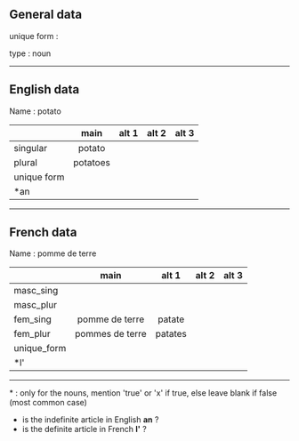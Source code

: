 ## General data

unique form :

type : noun

---

## English data

Name : potato

|             |   main   | alt 1 | alt 2 | alt 3 |
| :---------- | :------: | :---: | :---: | ----- |
| singular    |  potato  |       |       |       |
| plural      | potatoes |       |       |       |
| unique form |          |       |       |       |
| \*an        |          |       |       |       |

---

## French data

Name : pomme de terre

|             |      main       |  alt 1  | alt 2 | alt 3 |
| :---------- | :-------------: | :-----: | :---: | :---: |
| masc_sing   |                 |         |       |       |
| masc_plur   |                 |         |       |       |
| fem_sing    | pomme de terre  | patate  |       |       |
| fem_plur    | pommes de terre | patates |       |       |
| unique_form |                 |         |       |       |
| \*l'        |                 |         |       |       |

---

\* : only for the nouns, mention 'true' or 'x' if true, else leave blank if false (most common case)

- is the indefinite article in English **an** ?
- is the definite article in French **l'** ?
